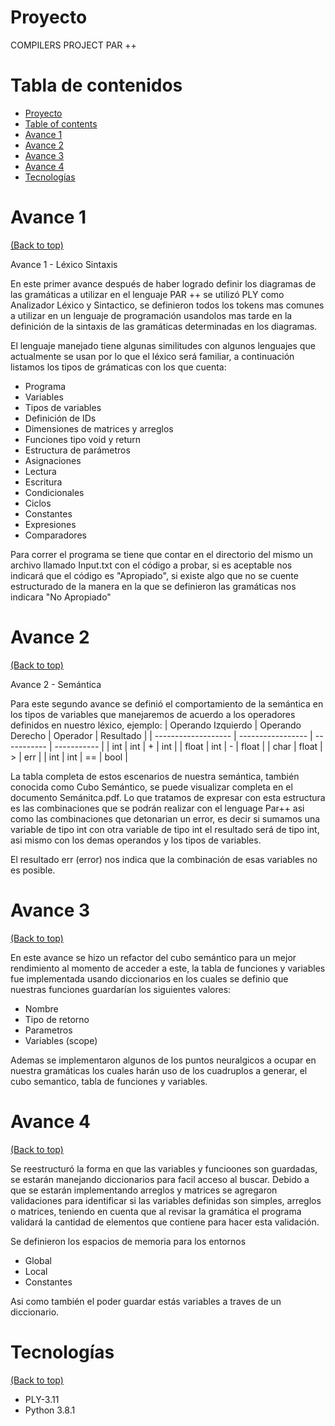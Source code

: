 # Proyecto
COMPILERS PROJECT PAR ++

# Tabla de contenidos

- [Proyecto](#proyecto)
- [Table of contents](#tabla-de-contenidos)
- [Avance 1](#avance1)
- [Avance 2](#avance2)
- [Avance 3](#avance3)
- [Avance 4](#avance4)
- [Tecnologías](#tecnologías)

# Avance 1
[(Back to top)](#tabla-de-contenidos)

Avance 1 - Léxico Sintaxis

En este primer avance después de haber logrado definir los diagramas de las gramáticas a utilizar en el lenguaje PAR ++ se utilizó PLY como Analizador Léxico y Sintactico, se definieron todos los tokens mas comunes a utilizar en un lenguaje de programación usandolos mas tarde en la definición de la sintaxis de las gramáticas determinadas en los diagramas.

El lenguaje manejado tiene algunas similitudes con algunos lenguajes que actualmente se usan por lo que el léxico será familiar, a continuación listamos los tipos de grámaticas con los que cuenta:
 - Programa
 - Variables
 - Tipos de variables
 - Definición de IDs
 - Dimensiones de matrices y arreglos
 - Funciones tipo void y return
 - Estructura de parámetros
 - Asignaciones
 - Lectura
 - Escritura
 - Condicionales
 - Ciclos
 - Constantes
 - Expresiones
 - Comparadores

Para correr el programa se tiene que contar en el directorio del mismo un archivo llamado Input.txt con el código a probar, si es aceptable nos indicará que el código es "Apropiado", si existe algo que no se cuente estructurado de la manera en la que se definieron las gramáticas nos indicara "No Apropiado"
# Avance 2
[(Back to top)](#tabla-de-contenidos)

Avance 2 - Semántica

Para este segundo avance se definió el comportamiento de la semántica en los tipos de variables que manejaremos de acuerdo a los operadores definidos en nuestro léxico, ejemplo:
| Operando Izquierdo  | Operando Derecho  |  Operador   |  Resultado  |
| ------------------- | ----------------- | ----------- | ----------- |
|        int          |       int         |      +      |      int    |
|        float        |       int         |      -      |      float  |
|        char         |       float       |      >      |      err    |
|        int          |       int         |      ==     |      bool   |
 
      
La tabla completa de estos escenarios de nuestra semántica, también conocida como Cubo Semántico,  se puede visualizar completa en el documento Semánitca.pdf. 
Lo que tratamos de expresar con esta estructura es las combinaciones que se podrán realizar con el lenguage Par++ asi como las combinaciones que detonarian un error, es decir si sumamos una variable de tipo int con otra variable de tipo int el resultado será de tipo int, asi mismo con los demas operandos y los tipos de variables.

El resultado err (error) nos indica que la combinación de esas variables no es posible.  

# Avance 3
[(Back to top)](#tabla-de-contenidos)

En este avance se hizo un refactor del cubo semántico para un mejor rendimiento al momento de acceder a este, la tabla de funciones y variables fue implementada usando diccionarios en los cuales se definio que nuestras funciones guardarían los siguientes valores:

- Nombre
- Tipo de retorno
- Parametros
- Variables (scope)

Ademas se implementaron algunos de los puntos neuralgicos a ocupar en nuestra gramáticas los cuales harán uso de los cuadruplos a generar, el cubo semantico, tabla de funciones y variables. 

# Avance 4
[(Back to top)](#tabla-de-contenidos)

 Se reestructuró la forma en que las variables y funcioones son guardadas, se estarán manejando diccionarios para facil acceso al buscar.
 Debido a que se estarán implementando arreglos y matrices se agregaron validaciones para identificar si las variables definidas son simples, arreglos o matrices, teniendo en cuenta que al revisar la gramática el programa validará la cantidad de elementos que contiene para hacer esta validación.
 
 Se definieron los espacios de memoria para los entornos
 
- Global
- Local
- Constantes

Asi como también el poder guardar estás variables a traves de un diccionario.


# Tecnologías
[(Back to top)](#tabla-de-contenidos)

- PLY-3.11
- Python 3.8.1
